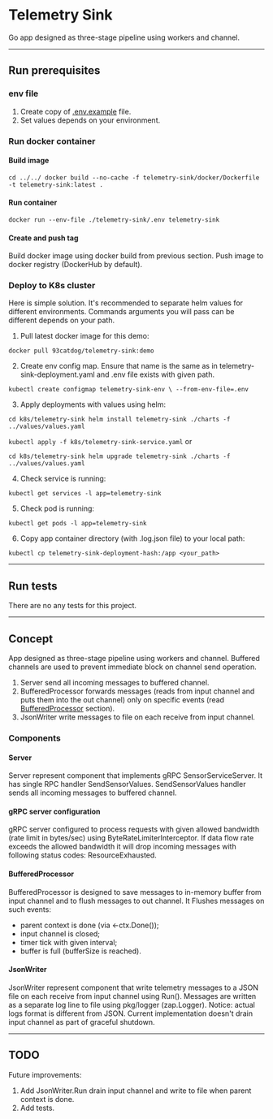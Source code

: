 # Telemetry Sink

Go app designed as three-stage pipeline using workers and channel.

---

## Run prerequisites

### env file

1. Create copy of [.env.example](.env.example) file.
2. Set values depends on your environment.

### Run docker container

#### Build image
`
cd ../../
docker build --no-cache -f telemetry-sink/docker/Dockerfile -t telemetry-sink:latest .
`

#### Run container

`
docker run --env-file ./telemetry-sink/.env telemetry-sink
`

#### Create and push tag

Build docker image using docker build from previous section.
Push image to docker registry (DockerHub by default).

[//]: # (here some steps omitted related to docker push tag to docker registry)

### Deploy to K8s cluster

Here is simple solution. It's recommended to separate helm values for different environments.
Commands arguments you will pass can be different depends on your path. 

1. Pull latest docker image for this demo:

`
   docker pull 93catdog/telemetry-sink:demo
`

2. Create env config map. Ensure that name is the same as in telemetry-sink-deployment.yaml and .env file exists with given path.

`
kubectl create configmap telemetry-sink-env \
--from-env-file=.env
`

3. Apply deployments with values using helm:

`
cd k8s/telemetry-sink
helm install telemetry-sink ./charts -f ../values/values.yaml
`

`
kubectl apply -f k8s/telemetry-sink-service.yaml
`
or

`
cd k8s/telemetry-sink
helm upgrade telemetry-sink ./charts -f ../values/values.yaml
`

4. Check service is running:

`
kubectl get services -l app=telemetry-sink
`

5. Check pod is running:

`
kubectl get pods -l app=telemetry-sink
`

6. Copy app container directory (with .log.json file) to your local path:

`
kubectl cp telemetry-sink-deployment-hash:/app <your_path>
`

---

## Run tests

There are no any tests for this project.

---

## Concept

App designed as three-stage pipeline using workers and channel.
Buffered channels are used to prevent immediate block on channel send operation.

1. Server send all incoming messages to buffered channel.
2. BufferedProcessor forwards messages (reads from input channel and puts them into the out channel) only on specific events (read [BufferedProcessor](#BufferedProcessor) section).
3. JsonWriter write messages to file on each receive from input channel.

### Components

#### Server

Server represent component that implements gRPC SensorServiceServer. It has single RPC handler SendSensorValues.
SendSensorValues handler sends all incoming messages to buffered channel.

#### gRPC server configuration

gRPC server configured to process requests with given allowed bandwidth (rate limit in bytes/sec) using ByteRateLimiterInterceptor.
If data flow rate exceeds the allowed bandwidth it will drop incoming messages with following status codes: ResourceExhausted.

#### BufferedProcessor

BufferedProcessor is designed to save messages to in-memory buffer from input channel and to flush messages to out channel.
It Flushes messages on such events:
- parent context is done (via <-ctx.Done());
- input channel is closed;
- timer tick with given interval;
- buffer is full (bufferSize is reached).

#### JsonWriter

JsonWriter represent component that write telemetry messages to a JSON file on each receive from input channel using Run().
Messages are written as a separate log line to file using pkg/logger (zap.Logger).
Notice: actual logs format is different from JSON.
Current implementation doesn't drain input channel as part of graceful shutdown.

---

## TODO

Future improvements:
1. Add JsonWriter.Run drain input channel and write to file when parent context is done.
2. Add tests.